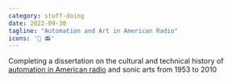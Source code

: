 ```yaml
---
category: stuff-doing
date: 2022-09-30
tagline: "Automation and Art in American Radio"
icons: '🤖 📻'
---
```


Completing a dissertation on the cultural and technical history of [automation in American radio](/radio_automation) and sonic arts from 1953 to 2010
